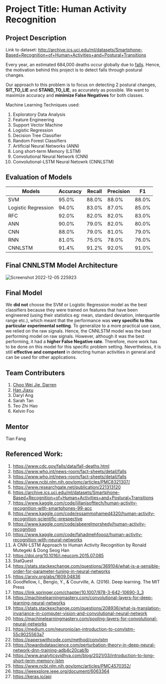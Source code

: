 # Project Title: Human Activity Recognition

## Project Description

Link to dataset: http://archive.ics.uci.edu/ml/datasets/Smartphone-Based+Recognition+of+Human+Activities+and+Postural+Transitions

Every year, an estimated 684,000 deaths occur globally due to [falls](https://www.who.int/news-room/fact-sheets/detail/falls). Hence, the motivation behind this project is to detect falls through postural changes.

Our approach to this problem is to focus on detecting 2 postural changes, **SIT_TO_LIE** and **STAND_TO_LIE**, as accurately as possible. We want to maximize accuracy and **minimize False Negatives** for both classes.

Machine Learning Techniques used:
1. Exploratory Data Analysis
2. Feature Engineering
3. Support Vector Machine
4. Logistic Regression
5. Decision Tree Classifier
6. Random Forest Classifiers
7. Artificial Neural Networks (ANN)
8. Long short-term Memory (LSTM)
9. Convolutional Neural Network (CNN)
10. Convolutional-LSTM Neural Netowrk (CNNLSTM)

## Evaluation of Models
| **Models** | **Accuracy** | **Recall** | **Precision** | **F1** |
| ------------- | ------------- | ------------- | ------------- | ------------- |
| SVM | 95.0%  | 88.0%  | 88.0%  | 88.0%  |
| Logistic Regression | 94.0%  | 83.0%  | 87.0%  | 85.0%  |
| RFC | 92.0%  | 82.0%  | 82.0%  | 83.0%  |
| ANN | 90.0% | 79.0%  | 82.0%  | 80.0% |
| CNN | 88.0% | 79.0%  | 81.0%  | 79.0% |
| RNN | 81.0% | 75.0%  | 78.0%  | 76.0% |
| CNNLSTM | 91.4% | 91.2% | 92.0% | 91.0% |

## Final CNNLSTM Model Architecture
![Screenshot 2022-12-05 225923](https://user-images.githubusercontent.com/101163864/205669061-4d0fd0ee-11fd-43a4-877f-908cff5c6020.png)

## Final Model
We **did not** choose the SVM or Logistic Regression model as the best classifiers because they were trained on features that have been engineered (using their statistics eg: mean, standard deviation, interquartile range etc.), which meant that the performance was **very specific to this particular experimental setting**. To generalize to a more practical use case, we relied on the raw signals. Hence, the CNNLSTM model was the best performing model on raw signals. However, although it was the best performing, it had a **higher False Negative rate**. Therefore, more work has to be done on this model for this specific problem setting. Nevertheless, it is still **effective and competent** in detecting human activities in general and can be used for other applications.

## Team Contributers
1. [Choo Wei Jie, Darren](https://github.com/dchoo99)
2. [Han Jiaxu](https://github.com/itsmejx)
3. Daryl Ang
4. Sarah Tan
5. Teo Zhi Hao
6. Kelvin Foo

## Mentor
Tian Fang

## Referenced Work:
1. https://www.cdc.gov/falls/data/fall-deaths.html
2. https://www.who.int/news-room/fact-sheets/detail/falls
3. https://www.who.int/news-room/fact-sheets/detail/falls
4. https://www.ncbi.nlm.nih.gov/pmc/articles/PMC8321307/
5. https://www.researchgate.net/publication/221313120
6. https://archive.ics.uci.edu/ml/datasets/Smartphone-Based+Recognition+of+Human+Activities+and+Postural+Transitions
7. https://www.kaggle.com/code/jillanisofttech/human-activity-recognition-with-smartphones-99-acc
8. https://www.kaggle.com/code/essammohamed4320/human-activity-recognition-scientific-prespective
9. https://www.kaggle.com/code/abeerelmorshedy/human-activity-recognition
10. https://www.kaggle.com/code/fahadmehfoooz/human-activity-recognition-with-neural-networks
11. A CNN-LSTM Approach to Human Activity Recognition by Ronald Mutegeki & Dong Seog Han
12. https://doi.org/10.1016/j.neucom.2015.07.085
13. StatQuest
14. https://stats.stackexchange.com/questions/369104/what-is-a-sensible-order-for-parameter-tuning-in-neural-networks
15. https://arxiv.org/abs/1609.04836
16. Goodfellow, I., Bengio, Y., & Courville, A. (2016). Deep learning. The MIT Press
17. https://link.springer.com/chapter/10.1007/978-3-642-10690-3_3
18. https://machinelearningmastery.com/convolutional-layers-for-deep-learning-neural-networks
19. https://stats.stackexchange.com/questions/208936/what-is-translation-invariance-in-computer-vision-and-convolutional-neural-network
20. https://machinelearningmastery.com/pooling-layers-for-convolutional-neural-networks
21. https://medium.com/neuronio/an-introduction-to-convlstm-55c9025563a7
22. https://paperswithcode.com/method/convlstm
23. https://towardsdatascience.com/perturbation-theory-in-deep-neural-network-dnn-training-adb4c20cab1b
24. https://www.analyticsvidhya.com/blog/2021/03/introduction-to-long-short-term-memory-lstm
25. https://www.ncbi.nlm.nih.gov/pmc/articles/PMC4570352/
26. https://ieeexplore.ieee.org/document/6063364
27. https://keras.io/api
